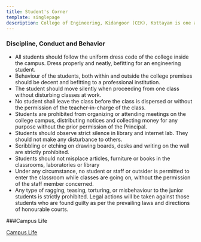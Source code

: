 ```yaml
---
title: Student's Corner
template: singlepage
description: College of Engineering, Kidangoor (CEK), Kottayam is one among the premier institutions in the state. The college is governed by the Co-operative Academy of Professional Education established by the Government of Kerala. The admissions are based on the rank obtained by the students in the State Entrance examinations and functioning of the college is according to the rules and regulations formulated by the Government of Kerala.
---
```


<h3>Discipline, Conduct and Behavior</h3>

* All students should follow the uniform dress code of the college inside the campus. Dress properly and neatly, befitting for an engineering student.
* Behaviour of the students, both within and outside the college premises should be decent and befitting to a professional institution.
* The student should move silently when proceeding from one class without disturbing classes at work.
* No student shall leave the class before the class is dispersed or without the permission of the teacher-in-charge of the class.
* Students are prohibited from organizing or attending meetings on the college campus, distributing notices and collecting money for any purpose without the prior permission of the Principal.
* Students should observe strict silence in library and internet lab. They should not make any disturbance to others.
* Scribbling or etching on drawing boards, desks and writing on the wall are strictly prohibited.
* Students should not misplace articles, furniture or books in the classrooms, laboratories or library
* Under any circumstance, no student or staff or outsider is permitted to enter the classroom while classes are going on, without the permission of the staff member concerned.
* Any type of ragging, teasing, torturing, or misbehaviour to the junior students is strictly prohibited. Legal actions will be taken against those students who are found guilty as per the prevailing laws and directions of honourable courts.

###Campus Life

[Campus Life](/doc/)
